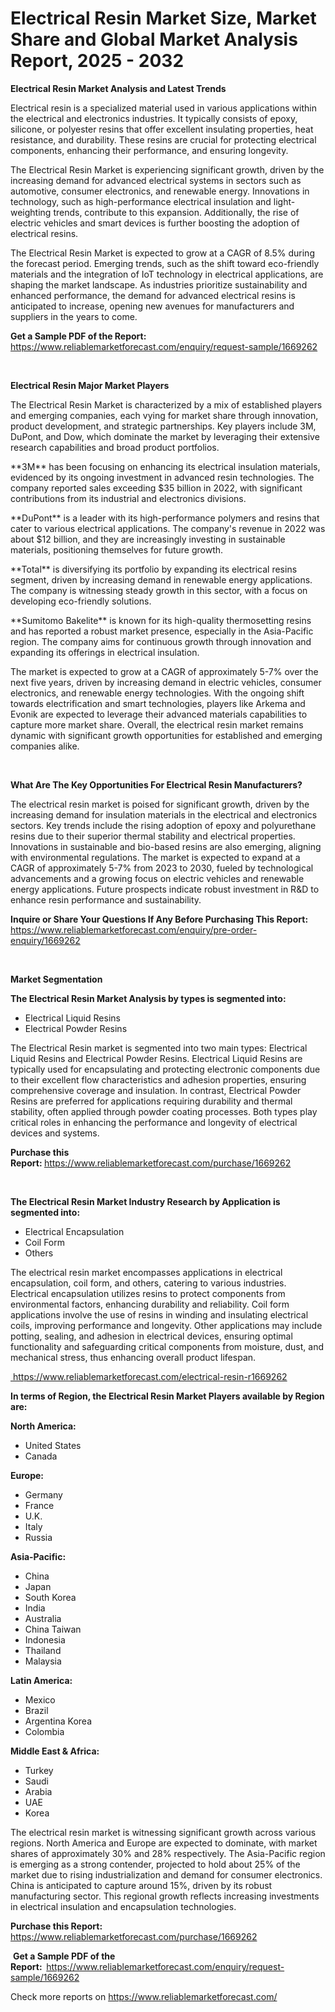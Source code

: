 <p><h1>Electrical Resin Market Size, Market Share and Global Market Analysis Report, 2025 - 2032</h1></p><p><strong>Electrical Resin Market Analysis and Latest Trends</strong></p>
<p><p>Electrical resin is a specialized material used in various applications within the electrical and electronics industries. It typically consists of epoxy, silicone, or polyester resins that offer excellent insulating properties, heat resistance, and durability. These resins are crucial for protecting electrical components, enhancing their performance, and ensuring longevity.</p><p>The Electrical Resin Market is experiencing significant growth, driven by the increasing demand for advanced electrical systems in sectors such as automotive, consumer electronics, and renewable energy. Innovations in technology, such as high-performance electrical insulation and light-weighting trends, contribute to this expansion. Additionally, the rise of electric vehicles and smart devices is further boosting the adoption of electrical resins.</p><p>The Electrical Resin Market is expected to grow at a CAGR of 8.5% during the forecast period. Emerging trends, such as the shift toward eco-friendly materials and the integration of IoT technology in electrical applications, are shaping the market landscape. As industries prioritize sustainability and enhanced performance, the demand for advanced electrical resins is anticipated to increase, opening new avenues for manufacturers and suppliers in the years to come.</p></p>
<p><strong>Get a Sample PDF of the Report:&nbsp;</strong> <a href="https://www.reliablemarketforecast.com/enquiry/request-sample/1669262?utm_campaign=2780&utm_medium=2&utm_source=Github&utm_content=ia&utm_term=31032025&utm_id=electrical-resin">https://www.reliablemarketforecast.com/enquiry/request-sample/1669262</a></p>
<p>&nbsp;</p>
<p><strong>Electrical Resin Major Market Players</strong></p>
<p><p>The Electrical Resin Market is characterized by a mix of established players and emerging companies, each vying for market share through innovation, product development, and strategic partnerships. Key players include 3M, DuPont, and Dow, which dominate the market by leveraging their extensive research capabilities and broad product portfolios.</p><p>**3M** has been focusing on enhancing its electrical insulation materials, evidenced by its ongoing investment in advanced resin technologies. The company reported sales exceeding $35 billion in 2022, with significant contributions from its industrial and electronics divisions.</p><p>**DuPont** is a leader with its high-performance polymers and resins that cater to various electrical applications. The company's revenue in 2022 was about $12 billion, and they are increasingly investing in sustainable materials, positioning themselves for future growth.</p><p>**Total** is diversifying its portfolio by expanding its electrical resins segment, driven by increasing demand in renewable energy applications. The company is witnessing steady growth in this sector, with a focus on developing eco-friendly solutions.</p><p>**Sumitomo Bakelite** is known for its high-quality thermosetting resins and has reported a robust market presence, especially in the Asia-Pacific region. The company aims for continuous growth through innovation and expanding its offerings in electrical insulation.</p><p>The market is expected to grow at a CAGR of approximately 5-7% over the next five years, driven by increasing demand in electric vehicles, consumer electronics, and renewable energy technologies. With the ongoing shift towards electrification and smart technologies, players like Arkema and Evonik are expected to leverage their advanced materials capabilities to capture more market share. Overall, the electrical resin market remains dynamic with significant growth opportunities for established and emerging companies alike.</p></p>
<p>&nbsp;</p>
<p><strong>What Are The Key Opportunities For Electrical Resin Manufacturers?</strong></p>
<p><p>The electrical resin market is poised for significant growth, driven by the increasing demand for insulation materials in the electrical and electronics sectors. Key trends include the rising adoption of epoxy and polyurethane resins due to their superior thermal stability and electrical properties. Innovations in sustainable and bio-based resins are also emerging, aligning with environmental regulations. The market is expected to expand at a CAGR of approximately 5-7% from 2023 to 2030, fueled by technological advancements and a growing focus on electric vehicles and renewable energy applications. Future prospects indicate robust investment in R&D to enhance resin performance and sustainability.</p></p>
<p><strong>Inquire or Share Your Questions If Any Before Purchasing This Report:</strong> <a href="https://www.reliablemarketforecast.com/enquiry/pre-order-enquiry/1669262?utm_campaign=2780&utm_medium=2&utm_source=Github&utm_content=ia&utm_term=31032025&utm_id=electrical-resin">https://www.reliablemarketforecast.com/enquiry/pre-order-enquiry/1669262</a></p>
<p>&nbsp;</p>
<p><strong>Market Segmentation</strong></p>
<p><strong>The Electrical Resin Market Analysis by types is segmented into:</strong></p>
<p><ul><li>Electrical Liquid Resins</li><li>Electrical Powder Resins</li></ul></p>
<p><p>The Electrical Resin market is segmented into two main types: Electrical Liquid Resins and Electrical Powder Resins. Electrical Liquid Resins are typically used for encapsulating and protecting electronic components due to their excellent flow characteristics and adhesion properties, ensuring comprehensive coverage and insulation. In contrast, Electrical Powder Resins are preferred for applications requiring durability and thermal stability, often applied through powder coating processes. Both types play critical roles in enhancing the performance and longevity of electrical devices and systems.</p></p>
<p><strong>Purchase this Report:&nbsp;</strong><a href="https://www.reliablemarketforecast.com/purchase/1669262?utm_campaign=2780&utm_medium=2&utm_source=Github&utm_content=ia&utm_term=31032025&utm_id=electrical-resin">https://www.reliablemarketforecast.com/purchase/1669262</a></p>
<p>&nbsp;</p>
<p><strong>The Electrical Resin Market Industry Research by Application is segmented into:</strong></p>
<p><ul><li>Electrical Encapsulation</li><li>Coil Form</li><li>Others</li></ul></p>
<p><p>The electrical resin market encompasses applications in electrical encapsulation, coil form, and others, catering to various industries. Electrical encapsulation utilizes resins to protect components from environmental factors, enhancing durability and reliability. Coil form applications involve the use of resins in winding and insulating electrical coils, improving performance and longevity. Other applications may include potting, sealing, and adhesion in electrical devices, ensuring optimal functionality and safeguarding critical components from moisture, dust, and mechanical stress, thus enhancing overall product lifespan.</p></p>
<p><a href="https://www.reliablemarketforecast.com/electrical-resin-r1669262?utm_campaign=2780&utm_medium=2&utm_source=Github&utm_content=ia&utm_term=31032025&utm_id=electrical-resin">&nbsp;https://www.reliablemarketforecast.com/electrical-resin-r1669262</a></p>
<p><strong>In terms of Region, the Electrical Resin Market Players available by Region are:</strong></p>
<p>
    <p> <strong> North America: </strong>
        <ul>
            <li>United States</li>
            <li>Canada</li>
        </ul>
        </p> 
    <p> <strong> Europe: </strong>
        <ul>
            <li>Germany</li>
            <li>France</li>
            <li>U.K.</li>
            <li>Italy</li>
            <li>Russia</li>
        </ul>
        </p> 
    <p> <strong> Asia-Pacific: </strong>
        <ul>
            <li>China</li>
            <li>Japan</li>
            <li>South Korea</li>
            <li>India</li>
            <li>Australia</li>
            <li>China Taiwan</li>
            <li>Indonesia</li>
            <li>Thailand</li>
            <li>Malaysia</li>
        </ul>
        </p> 
    <p> <strong> Latin America: </strong>
        <ul>
            <li>Mexico</li>
            <li>Brazil</li>
            <li>Argentina Korea</li>
            <li>Colombia</li>
        </ul>
        </p> 
    <p> <strong> Middle East & Africa: </strong>
        <ul>
            <li>Turkey</li>
            <li>Saudi</li>
            <li>Arabia</li>
            <li>UAE</li>
            <li>Korea</li>
        </ul>
    </p>
    </p>
<p><p>The electrical resin market is witnessing significant growth across various regions. North America and Europe are expected to dominate, with market shares of approximately 30% and 28% respectively. The Asia-Pacific region is emerging as a strong contender, projected to hold about 25% of the market due to rising industrialization and demand for consumer electronics. China is anticipated to capture around 15%, driven by its robust manufacturing sector. This regional growth reflects increasing investments in electrical insulation and encapsulation technologies.</p></p>
<p><strong>Purchase this Report: </strong><a href="https://www.reliablemarketforecast.com/purchase/1669262?utm_campaign=2780&utm_medium=2&utm_source=Github&utm_content=ia&utm_term=31032025&utm_id=electrical-resin">https://www.reliablemarketforecast.com/purchase/1669262</a></p>
<p>&nbsp;<strong>Get a Sample PDF of the Report:&nbsp;&nbsp;</strong><a href="https://www.reliablemarketforecast.com/enquiry/request-sample/1669262?utm_campaign=2780&utm_medium=2&utm_source=Github&utm_content=ia&utm_term=31032025&utm_id=electrical-resin">https://www.reliablemarketforecast.com/enquiry/request-sample/1669262</a></p>
<p><strong></strong></p>
<p>Check more reports on <a href="https://www.reliablemarketforecast.com/?utm_campaign=2780&utm_medium=2&utm_source=Github&utm_content=ia&utm_term=31032025&utm_id=electrical-resin">https://www.reliablemarketforecast.com/</a></p>